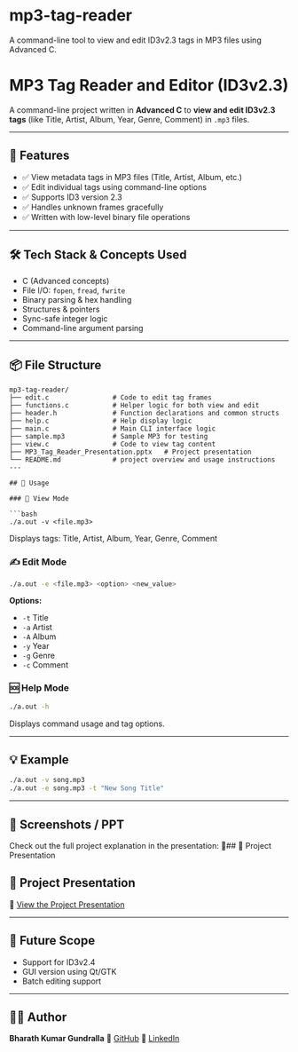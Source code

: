 # mp3-tag-reader
A command-line tool to view and edit ID3v2.3 tags in MP3 files using Advanced C.


# MP3 Tag Reader and Editor (ID3v2.3)

A command-line project written in **Advanced C** to **view and edit ID3v2.3 tags** (like Title, Artist, Album, Year, Genre, Comment) in `.mp3` files.

---

## 🎯 Features

* ✅ View metadata tags in MP3 files (Title, Artist, Album, etc.)
* ✅ Edit individual tags using command-line options
* ✅ Supports ID3 version 2.3
* ✅ Handles unknown frames gracefully
* ✅ Written with low-level binary file operations

---

## 🛠️ Tech Stack & Concepts Used

* C (Advanced concepts)
* File I/O: `fopen`, `fread`, `fwrite`
* Binary parsing & hex handling
* Structures & pointers
* Sync-safe integer logic
* Command-line argument parsing

---

## 📦 File Structure

```
mp3-tag-reader/
├── edit.c                # Code to edit tag frames
├── functions.c           # Helper logic for both view and edit
├── header.h              # Function declarations and common structs
├── help.c                # Help display logic
├── main.c                # Main CLI interface logic
├── sample.mp3            # Sample MP3 for testing
├── view.c                # Code to view tag content
├── MP3_Tag_Reader_Presentation.pptx   # Project presentation
└── README.md             # project overview and usage instructions 
---

## 🚀 Usage

### 🧾 View Mode

```bash
./a.out -v <file.mp3>
```

Displays tags: Title, Artist, Album, Year, Genre, Comment

### ✍️ Edit Mode

```bash
./a.out -e <file.mp3> <option> <new_value>
```

**Options:**

* `-t` Title
* `-a` Artist
* `-A` Album
* `-y` Year
* `-g` Genre
* `-c` Comment

### 🆘 Help Mode

```bash
./a.out -h
```

Displays command usage and tag options.

---

## 💡 Example

```bash
./a.out -v song.mp3
./a.out -e song.mp3 -t "New Song Title"
```

---

## 📂 Screenshots / PPT

Check out the full project explanation in the presentation:
📄## 📂 Project Presentation

## 📂 Project Presentation

📄 [View the Project Presentation](https://github.com/Bharath-kumar-Gundralla/mp3-tag-reader/blob/main/MP3_Tag_Reader.pptx)



---

## 🔮 Future Scope

* Support for ID3v2.4
* GUI version using Qt/GTK
* Batch editing support

---

## 👨‍💻 Author

**Bharath Kumar Gundralla**
🔗 [GitHub](https://github.com/Bharath-kumar-Gundralla)
🔗 [LinkedIn](https://www.linkedin.com/in/bharath-kumar-gundralla-1692a1317)

